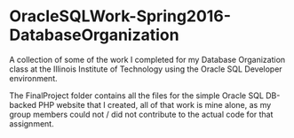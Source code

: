 # OracleSQLWork-Spring2016-DatabaseOrganization
A collection of some of the work I completed for my Database Organization class at the Illinois Institute of Technology using the Oracle SQL Developer environment.

The FinalProject folder contains all the files for the simple Oracle SQL DB-backed PHP website that I created, all of that work is mine alone, as my group members could not / did not contribute to the actual code for that assignment.
